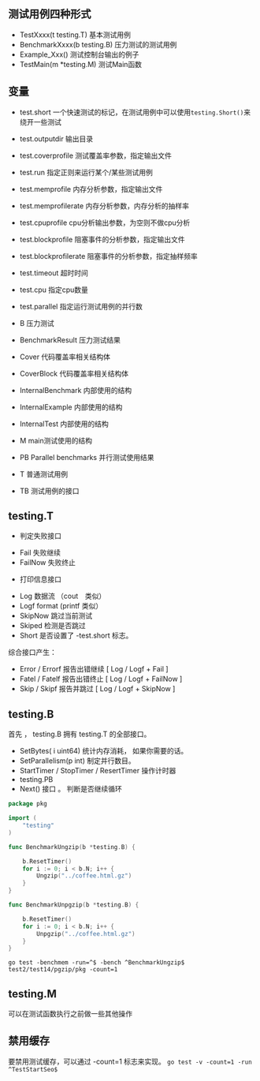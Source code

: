 ## 测试用例四种形式

- TestXxxx(t testing.T)
基本测试用例
- BenchmarkXxxx(b testing.B)
压力测试的测试用例
- Example_Xxx()
测试控制台输出的例子
- TestMain(m *testing.M)
测试Main函数

## 变量

- test.short
一个快速测试的标记，在测试用例中可以使用`testing.Short()`来绕开一些测试
- test.outputdir
输出目录
- test.coverprofile
测试覆盖率参数，指定输出文件
- test.run
指定正则来运行某个/某些测试用例
- test.memprofile
内存分析参数，指定输出文件
- test.memprofilerate
内存分析参数，内存分析的抽样率
- test.cpuprofile
cpu分析输出参数，为空则不做cpu分析
- test.blockprofile
阻塞事件的分析参数，指定输出文件
- test.blockprofilerate
阻塞事件的分析参数，指定抽样频率
- test.timeout
超时时间
- test.cpu
指定cpu数量
- test.parallel
指定运行测试用例的并行数

- B
压力测试
- BenchmarkResult
压力测试结果
- Cover
代码覆盖率相关结构体
- CoverBlock
代码覆盖率相关结构体
- InternalBenchmark
内部使用的结构
- InternalExample
内部使用的结构
- InternalTest
内部使用的结构
- M
main测试使用的结构
- PB
Parallel benchmarks 并行测试使用结果
- T
普通测试用例
- TB
测试用例的接口

## testing.T

* 判定失败接口
- Fail
失败继续
- FailNow
失败终止

* 打印信息接口
- Log
数据流 （cout　类似）
- Logf
format (printf 类似）
- SkipNow
跳过当前测试
- Skiped
检测是否跳过
- Short
是否设置了 -test.short 标志。

综合接口产生：

- Error / Errorf 报告出错继续 [ Log / Logf + Fail ]
- Fatel / Fatelf 报告出错终止 [ Log / Logf + FailNow ]
- Skip / Skipf 报告并跳过 [ Log / Logf + SkipNow ]

## testing.B

首先 ， testing.B 拥有 testing.T 的全部接口。
- SetBytes( i uint64) 统计内存消耗， 如果你需要的话。
- SetParallelism(p int) 制定并行数目。
- StartTimer / StopTimer / ResertTimer 操作计时器
- testing.PB
- Next() 接口 。 判断是否继续循环

```go
package pkg

import (
	"testing"
)

func BenchmarkUngzip(b *testing.B) {

	b.ResetTimer()
	for i := 0; i < b.N; i++ {
		Ungzip("../coffee.html.gz")
	}
}

func BenchmarkUnpgzip(b *testing.B) {

	b.ResetTimer()
	for i := 0; i < b.N; i++ {
		Unpgzip("../coffee.html.gz")
	}
}
```

```shell
go test -benchmem -run=^$ -bench ^BenchmarkUngzip$ test2/test14/pgzip/pkg -count=1
```

## testing.M

可以在测试函数执行之前做一些其他操作

## 禁用缓存

要禁用测试缓存，可以通过 -count=1 标志来实现。
`go test -v -count=1 -run ^TestStartSeo$`
